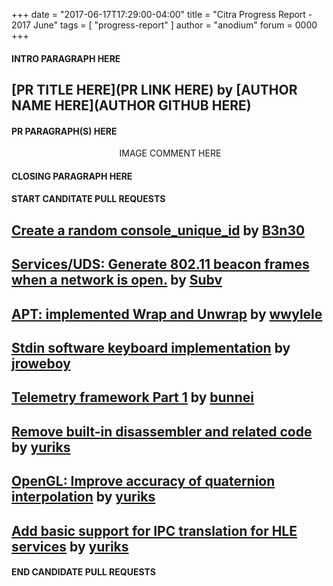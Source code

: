 +++
date = "2017-06-17T17:29:00-04:00"
title = "Citra Progress Report - 2017 June"
tags = [ "progress-report" ]
author = "anodium"
forum = 0000
+++

#### INTRO PARAGRAPH HERE

## [PR TITLE HERE](PR LINK HERE) by [AUTHOR NAME HERE](AUTHOR GITHUB HERE)

#### PR PARAGRAPH(S) HERE

<p style="text-align: center;">
<img alt="" src="IMAGE LINK HERE" />
IMAGE COMMENT HERE
</p>

#### CLOSING PARAGRAPH HERE


#### START CANDITATE PULL REQUESTS ####
## [Create a random console_unique_id](https://github.com/citra-emu/citra/pull/2668) by [B3n30](https://github.com/B3n30)
## [Services/UDS: Generate 802.11 beacon frames when a network is open.](https://github.com/citra-emu/citra/pull/2661) by [Subv](https://github.com/Subv)
## [APT: implemented Wrap and Unwrap](https://github.com/citra-emu/citra/pull/2569) by [wwylele](https://github.com/wwylele)
## [Stdin software keyboard implementation](https://github.com/citra-emu/citra/pull/2334) by [jroweboy](https://github.com/jroweboy)
## [Telemetry framework Part 1](https://github.com/citra-emu/citra/pull/2683) by [bunnei](https://github.com/bunnei)
## [Remove built-in disassembler and related code](https://github.com/citra-emu/citra/pull/2689) by [yuriks](https://github.com/yuriks)
## [OpenGL: Improve accuracy of quaternion interpolation](https://github.com/citra-emu/citra/pull/2729) by [yuriks](https://github.com/yuriks)
## [Add basic support for IPC translation for HLE services](https://github.com/citra-emu/citra/pull/2774) by [yuriks](https://github.com/yuriks)
#### END CANDIDATE PULL REQUESTS ####
